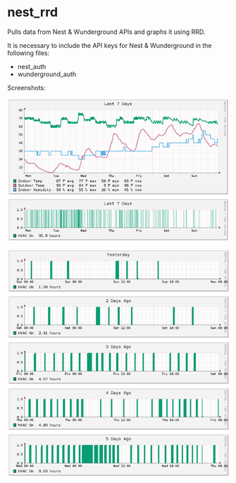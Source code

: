 # nest_rrd
Pulls data from Nest &amp; Wunderground APIs and graphs it using RRD.

It is necessary to include the API keys for Nest & Wunderground in the following files:
 - nest_auth
 - wunderground_auth

Screenshots:

![alt text](https://raw.githubusercontent.com/electricOzone/nest_rrd/master/nest_rrd_home.png)

![alt text](https://raw.githubusercontent.com/electricOzone/nest_rrd/master/nest_rrd_history.png)
